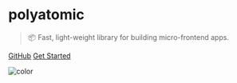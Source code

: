 <!-- _coverpage.md -->

# polyatomic

> 📦 Fast, light-weight library for building micro-frontend apps.

[GitHub](https://github.com/lenconda/polyatomic/)
[Get Started](/guide)

![color](#ffffff)
